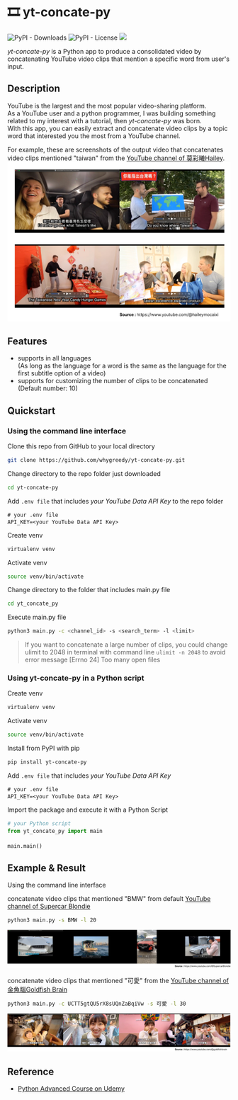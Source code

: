 # 🎞 yt-concate-py
![PyPI - Downloads](https://img.shields.io/pypi/dm/yt-concate-py)
![PyPI - License](https://img.shields.io/pypi/l/yt-concate-py)
<a href="https://pypi.org/project/yt-concate-py/"><img src="https://img.shields.io/pypi/v/yt-concate-py" /></a>

*yt-concate-py* is a Python app to produce a consolidated video by concatenating YouTube video clips that mention a specific word from user's input.

## Description
YouTube is the largest and the most popular video-sharing platform.\
As a YouTube user and a python programmer, I was building something related to my interest with a tutorial, then *yt-concate-py* was born.\
With this app, you can easily extract and concatenate video clips by a topic word that interested you the most from a YouTube channel.

For example, these are screenshots of the output video that concatenates video clips mentioned "taiwan" from the [YouTube channel of 莫彩曦Hailey](https://www.youtube.com/@haileymocaixi).
![resultImage](https://raw.githubusercontent.com/whygreedy/yt-concate-py/main/images/result.jpg)

## Features
- supports in all languages\
(As long as the language for a word is the same as the language for the first subtitle option of a video)
- supports for customizing the number of clips to be concatenated\
(Default number: 10)

## Quickstart

### Using the command line interface
Clone this repo from GitHub to your local directory
```bash
git clone https://github.com/whygreedy/yt-concate-py.git
```
Change directory to the repo folder just downloaded
```bash
cd yt-concate-py
```
Add `.env file` that includes *your YouTube Data API Key* to the repo folder
```
# your .env file
API_KEY=<your YouTube Data API Key>
```
Create venv
```bash
virtualenv venv
```
Activate venv
```bash
source venv/bin/activate
```
Change directory to the folder that includes main.py file
```bash
cd yt_concate_py
```
Execute main.py file
```bash
python3 main.py -c <channel_id> -s <search_term> -l <limit>
```

> If you want to concatenate a large number of clips, you could change ulimit to 2048 in terminal with command line `ulimit -n 2048` to avoid error message [Errno 24] Too many open files

### Using yt-concate-py in a Python script
Create venv
```bash
virtualenv venv
```
Activate venv
```bash
source venv/bin/activate
```
Install from PyPI with pip
```bash
pip install yt-concate-py
```
Add `.env file` that includes *your YouTube Data API Key*
```
# your .env file
API_KEY=<your YouTube Data API Key>
```
Import the package and execute it with a Python Script
```python
# your Python script
from yt_concate_py import main

main.main()
```


## Example & Result
Using the command line interface

concatenate video clips that mentioned "BMW" from default [YouTube channel of Supercar Blondie](https://www.youtube.com/@SupercarBlondie)
```bash
python3 main.py -s BMW -l 20
```
![resultENImage](https://raw.githubusercontent.com/whygreedy/yt-concate-py/main/images/result_en_horizontal.jpg)

concatenate video clips that mentioned "可愛" from the [YouTube channel of 金魚腦Goldfish Brain](https://www.youtube.com/@goldfishbrain)
```bash
python3 main.py -c UCTT5gtQU5rX8sUQnZaBqiVw -s 可愛 -l 30
```
![resultZHImage](https://raw.githubusercontent.com/whygreedy/yt-concate-py/main/images/result_zh_horizontal.jpg)

## Reference
- [Python Advanced Course on Udemy](https://www.udemy.com/course/pythonadvanced/)


